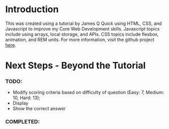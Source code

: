 # Introduction
This was created using a tutorial by James Q Quick using HTML, CSS, and Javascript to improve my Core Web Development skills. Javascript topics include using arrays, local storage, and APIs. CSS topics include flexbox, animation, and REM units. For more information, visit the github project [here](https://github.com/jamesqquick/Build-A-Quiz-App-With-HTML-CSS-and-JavaScript).

# Next Steps - Beyond the Tutorial
### TODO:
* Modify scoring criteria based on difficulty of question (Easy: 7, Medium: 10, Hard: 13);
* Display
* Show the correct answer

### COMPLETED: